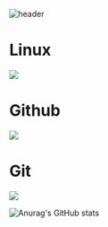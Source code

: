 
![header](https://capsule-render.vercel.app/api?type=waving&color=auto&height=150&section=header&text=envyoon%20start&fontSize=70)

 <!--
<a href="https://velog.io/@krafftdj" target="_blank"><img src="https://img.shields.io/badge/문자-색코드?style=flat-square&logo=이미지 이름&logoColor=white"/></a>
-->

# Linux
<img src="https://img.shields.io/badge/linux-FCC624?style=for-the-badge&logo=linux&logoColor=black">

# Github
<img src="https://img.shields.io/badge/github-181717?style=for-the-badge&logo=github&logoColor=white">

# Git
<img src="https://img.shields.io/badge/git-F05032?style=for-the-badge&logo=git&logoColor=white">

![Anurag's GitHub stats](https://github-readme-stats.vercel.app/api?username=envyoon&show_icons=true&theme=radical)


<!--
**envyoon/envyoon** is a ✨ _special_ ✨ repository because its `README.md` (this file) appears on your GitHub profile.

Here are some ideas to get you started:

- 🔭 I’m currently working on ...
- 🌱 I’m currently learning ...
- 👯 I’m looking to collaborate on ...
- 🤔 I’m looking for help with ...
- 💬 Ask me about ...
- 📫 How to reach me: ...
- 😄 Pronouns: ...
- ⚡ Fun fact: ...
-->
